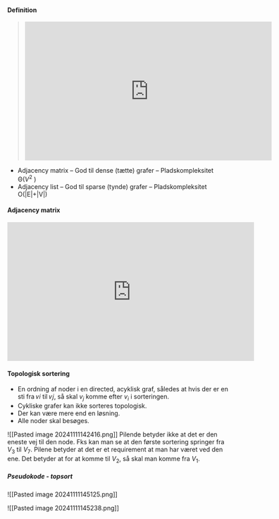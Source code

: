 #### Definition
>  <iframe width="560" height="315" src="https://www.youtube.com/embed/-VgHk7UMPP4?si=FPi5_lBQ5us1ILpd" title="YouTube video player" frameborder="0" allow="accelerometer; autoplay; clipboard-write; encrypted-media; gyroscope; picture-in-picture; web-share" referrerpolicy="strict-origin-when-cross-origin" allowfullscreen></iframe>

* Adjacency matrix
	– God til dense (tætte) grafer
	– Pladskompleksitet Θ($V^2$ )
* Adjacency list
	– God til sparse (tynde) grafer
	– Pladskompleksitet O(|E|+|V|)

#### Adjacency matrix
<iframe width="560" height="315" src="https://www.youtube.com/embed/B28xAWEerK8?si=MLk20Ep05kulrm5r" title="YouTube video player" frameborder="0" allow="accelerometer; autoplay; clipboard-write; encrypted-media; gyroscope; picture-in-picture; web-share" referrerpolicy="strict-origin-when-cross-origin" allowfullscreen></iframe>


#### Topologisk sortering
* En ordning af noder i en directed, acyklisk graf, således at hvis der er en sti fra 𝑣𝑖 til 𝑣𝑗, så skal $v_{j}$ komme efter $v_{i}$ i sorteringen.
* Cykliske grafer kan ikke sorteres topologisk.
* Der kan være mere end en løsning.
* Alle noder skal besøges.

![[Pasted image 20241111142416.png]]
Pilende betyder ikke at det er den eneste vej til den node.
Fks kan man se at den første sortering springer fra $V_{3}$ til $V_{7}$. Pilene betyder at det er et requirement at man har været ved den ene. Det betyder at for at komme til $V_{2}$, så skal man komme fra $V_{1}$.

##### Pseudokode - topsort
![[Pasted image 20241111145125.png]]

![[Pasted image 20241111145238.png]]